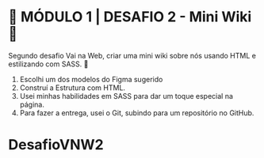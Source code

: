 # 📌 MÓDULO 1 | DESAFIO 2 - Mini Wiki 🎤 #

Segundo desafio Vai na Web, criar uma mini wiki sobre nós usando HTML e estilizando com SASS. 🎨

1. Escolhi um dos modelos do Figma sugerido
2. Construí a Estrutura com HTML.
3. Usei minhas habilidades em SASS para dar um toque especial na página.
4. Para fazer a entrega, usei o Git, subindo para um repositório no GitHub.

# DesafioVNW2